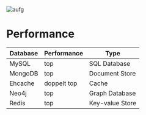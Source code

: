 ![aufg](aufg6.JPG)

# Performance
| Database 	| Performance 	| Type            	|
|----------	|--------------	|-----------------	|
| MySQL    	| top        	| SQL Database    	|
| MongoDB  	| top       	| Document Store  	|
| Ehcache  	| doppelt top   | Cache           	|
| Neo4j    	| top       	| Graph Database  	|
| Redis    	| top       	| Key-value Store 	|